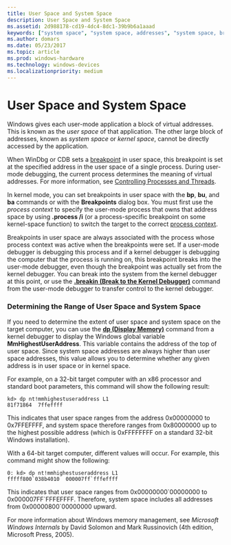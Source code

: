 ```yaml
---
title: User Space and System Space
description: User Space and System Space
ms.assetid: 2d988178-cd19-4dc4-8dc1-39b9b6a1aaad
keywords: ["system space", "system space, addresses", "system space, breakpoints", "kernel space", "kernel space, addresses", "kernel space, breakpoints", "user space", "user space, addresses", "user space, breakpoints"]
ms.author: domars
ms.date: 05/23/2017
ms.topic: article
ms.prod: windows-hardware
ms.technology: windows-devices
ms.localizationpriority: medium
---
```


# User Space and System Space


Windows gives each user-mode application a block of virtual addresses. This is known as the *user space* of that application. The other large block of addresses, known as *system space* or *kernel space*, cannot be directly accessed by the application.

When WinDbg or CDB sets a [breakpoint](using-breakpoints.md) in user space, this breakpoint is set at the specified address in the user space of a single process. During user-mode debugging, the current process determines the meaning of virtual addresses. For more information, see [Controlling Processes and Threads](controlling-processes-and-threads.md).

In kernel mode, you can set breakpoints in user space with the **bp**, **bu**, and **ba** commands or with the **Breakpoints** dialog box. You must first use the *process context* to specify the user-mode process that owns that address space by using **.process /i** (or a process-specific breakpoint on some kernel-space function) to switch the target to the correct [process context](changing-contexts.md#process-context).

Breakpoints in user space are always associated with the process whose process context was active when the breakpoints were set. If a user-mode debugger is debugging this process and if a kernel debugger is debugging the computer that the process is running on, this breakpoint breaks into the user-mode debugger, even though the breakpoint was actually set from the kernel debugger. You can break into the system from the kernel debugger at this point, or use the [**.breakin (Break to the Kernel Debugger)**](-breakin--break-to-the-kernel-debugger-.md) command from the user-mode debugger to transfer control to the kernel debugger.

### <span id="determining_the_range_of_user_space_and_system_space"></span><span id="DETERMINING_THE_RANGE_OF_USER_SPACE_AND_SYSTEM_SPACE"></span>Determining the Range of User Space and System Space

If you need to determine the extent of user space and system space on the target computer, you can use the [**dp (Display Memory)**](d--da--db--dc--dd--dd--df--dp--dq--du--dw--dw--dyb--dyd--display-memor.md) command from a kernel debugger to display the Windows global variable **MmHighestUserAddress**. This variable contains the address of the top of user space. Since system space addresses are always higher than user space addresses, this value allows you to determine whether any given address is in user space or in kernel space.

For example, on a 32-bit target computer with an x86 processor and standard boot parameters, this command will show the following result:

```
kd> dp nt!mmhighestuseraddress L1 
81f71864  7ffeffff 
```

This indicates that user space ranges from the address 0x00000000 to 0x7FFEFFFF, and system space therefore ranges from 0x80000000 up to the highest possible address (which is 0xFFFFFFFF on a standard 32-bit Windows installation).

With a 64-bit target computer, different values will occur. For example, this command might show the following:

```
0: kd> dp nt!mmhighestuseraddress L1 
fffff800`038b4010  000007ff`fffeffff 
```

This indicates that user space ranges from 0x00000000\`00000000 to 0x000007FF\`FFFEFFFF. Therefore, system space includes all addresses from 0x00000800\`00000000 upward.

For more information about Windows memory management, see *Microsoft Windows Internals* by David Solomon and Mark Russinovich (4th edition, Microsoft Press, 2005).

 

 





